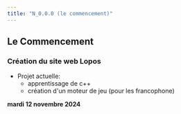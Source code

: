 ```yaml
---
title: "N_0.0.0 (le commencement)"
---
```

## Le Commencement

### Création du site web Lopos

- Projet actuelle:
    - apprentissage de c++
    - création d'un moteur de jeu (pour les francophone)

**mardi 12 novembre 2024**